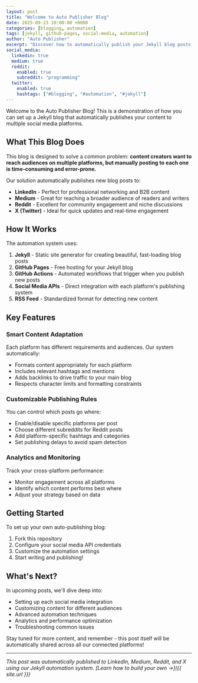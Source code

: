 ```yaml
---
layout: post
title: "Welcome to Auto Publisher Blog"
date: 2025-09-23 10:00:00 +0000
categories: [blogging, automation]
tags: [jekyll, github-pages, social-media, automation]
author: "Auto Publisher"
excerpt: "Discover how to automatically publish your Jekyll blog posts to LinkedIn, Medium, Reddit, and X (Twitter) with this comprehensive automation setup."
social_media:
  linkedin: true
  medium: true
  reddit: 
    enabled: true
    subreddit: "programming"
  twitter: 
    enabled: true
    hashtags: ["#blogging", "#automation", "#jekyll"]
---
```


Welcome to the Auto Publisher Blog! This is a demonstration of how you can set up a Jekyll blog that automatically publishes your content to multiple social media platforms.

## What This Blog Does

This blog is designed to solve a common problem: **content creators want to reach audiences on multiple platforms, but manually posting to each one is time-consuming and error-prone.**

Our solution automatically publishes new blog posts to:

- **LinkedIn** - Perfect for professional networking and B2B content
- **Medium** - Great for reaching a broader audience of readers and writers  
- **Reddit** - Excellent for community engagement and niche discussions
- **X (Twitter)** - Ideal for quick updates and real-time engagement

## How It Works

The automation system uses:

1. **Jekyll** - Static site generator for creating beautiful, fast-loading blog posts
2. **GitHub Pages** - Free hosting for your Jekyll blog
3. **GitHub Actions** - Automated workflows that trigger when you publish new posts
4. **Social Media APIs** - Direct integration with each platform's publishing system
5. **RSS Feed** - Standardized format for detecting new content

## Key Features

### Smart Content Adaptation
Each platform has different requirements and audiences. Our system automatically:

- Formats content appropriately for each platform
- Includes relevant hashtags and mentions
- Adds backlinks to drive traffic to your main blog
- Respects character limits and formatting constraints

### Customizable Publishing Rules
You can control which posts go where:

- Enable/disable specific platforms per post
- Choose different subreddits for Reddit posts
- Add platform-specific hashtags and categories
- Set publishing delays to avoid spam detection

### Analytics and Monitoring
Track your cross-platform performance:

- Monitor engagement across all platforms
- Identify which content performs best where
- Adjust your strategy based on data

## Getting Started

To set up your own auto-publishing blog:

1. Fork this repository
2. Configure your social media API credentials
3. Customize the automation settings
4. Start writing and publishing!

## What's Next?

In upcoming posts, we'll dive deep into:

- Setting up each social media integration
- Customizing content for different audiences  
- Advanced automation techniques
- Analytics and performance optimization
- Troubleshooting common issues

Stay tuned for more content, and remember - this post itself will be automatically shared across all our connected platforms!

---

*This post was automatically published to LinkedIn, Medium, Reddit, and X using our Jekyll automation system. [Learn how to build your own →]({{ site.url }})*

